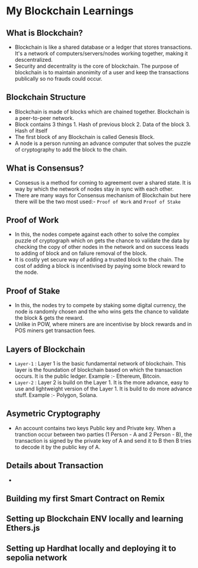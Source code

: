 # My Blockchain Learnings

## What is Blockchain?

- Blockchain is like a shared database or a ledger that stores transactions. It's a network of computers/servers/nodes working together, making it descentralized.
- Security and decentrality is the core of blockchain. The purpose of blockchain is to maintain anonimity of a user and keep the transactions publically so no frauds could occur.

## Blockchain Structure

- Blockchain is made of blocks which are chained together. Blockchain is a peer-to-peer network.
- Block contains 3 things 1. Hash of previous block 2. Data of the block 3. Hash of itself
- The first block of any Blockchain is called Genesis Block.
- A node is a person running an advance computer that solves the puzzle of cryptography to add the block to the chain.

## What is Consensus?

- Consesus is a method for coming to agreement over a shared state. It is way by which the network of nodes stay in sync with each other.
- There are many ways for Consensus mechanism of Blockchain but here there will be the two most used:- `Proof of Work` and `Proof of Stake`

## Proof of Work

- In this, the nodes compete against each other to solve the complex puzzle of cryptograph which on gets the chance to validate the data by checking the copy of other nodes in the network and on success leads to adding of block and on faliure removal of the block.
- It is costly yet secure way of adding a trusted block to the chain. The cost of adding a block is incentivised by paying some block reward to the node.

## Proof of Stake

- In this, the nodes try to compete by staking some digital currency, the node is randomly chosen and the who wins gets the chance to validate the block & gets the reward.
- Unlike in POW, where miners are are incentivise by block rewards and in POS miners get transaction fees.

## Layers of Blockchain

- `Layer-1` : Layer 1 is the basic fundamental network of blockchain. This layer is the foundation of blockchain based on which the transaction occurs. It is the public ledger. Example :- Ethereum, Bitcoin.
- `Layer-2` : Layer 2 is build on the Layer 1. It is the more advance, easy to use and lightweight version of the Layer 1. It is build to do more advance stuff. Example :- Polygon, Solana.

## Asymetric Cryptography

- An account contains two keys Public key and Private key. When a tranction occur between two parties (1 Person - A and 2 Person - B), the transaction is signed by the private key of A and send it to B then B tries to decode it by the public key of A. 

## Details about Transaction

- 

## Building my first Smart Contract on Remix

## Setting up Blockchain ENV locally and learning Ethers.js

## Setting up Hardhat locally and deploying it to sepolia network
